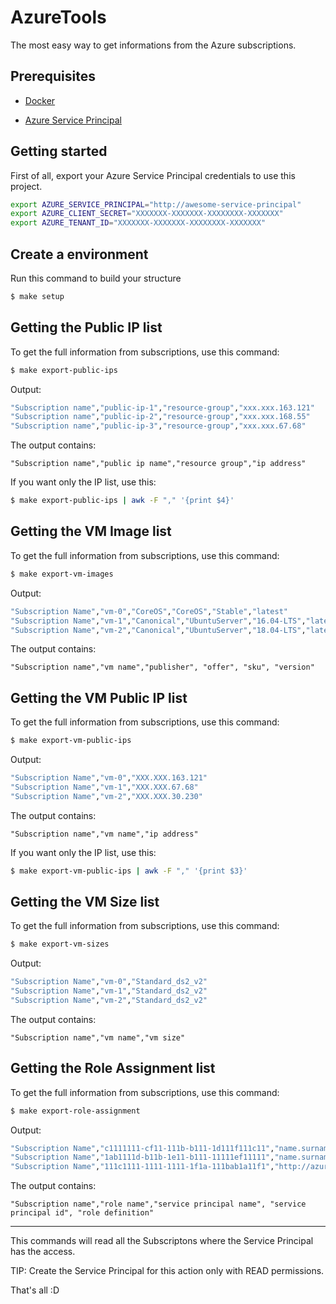 # AzureTools

The most easy way to get informations from the Azure subscriptions.

## Prerequisites

* [Docker](https://docs.docker.com/install/)

* [Azure Service Principal](https://docs.microsoft.com/en-us/cli/azure/create-an-azure-service-principal-azure-cli?view=azure-cli-latest)

## Getting started

First of all, export your Azure Service Principal credentials to use this project.

```bash
export AZURE_SERVICE_PRINCIPAL="http://awesome-service-principal"
export AZURE_CLIENT_SECRET="XXXXXXX-XXXXXXX-XXXXXXXX-XXXXXXX"
export AZURE_TENANT_ID="XXXXXXX-XXXXXXX-XXXXXXXX-XXXXXXX"
```

## Create a environment

Run this command to build your structure

```bash
$ make setup
```

## Getting the Public IP list

To get the full information from subscriptions, use this command:

```bash
$ make export-public-ips
```

Output:

```bash
"Subscription name","public-ip-1","resource-group","xxx.xxx.163.121"
"Subscription name","public-ip-2","resource-group","xxx.xxx.168.55"
"Subscription name","public-ip-3","resource-group","xxx.xxx.67.68"
```

The output contains:

```csv
"Subscription name","public ip name","resource group","ip address"
```

If you want only the IP list, use this:

```bash
$ make export-public-ips | awk -F "," '{print $4}'
```

## Getting the VM Image list

To get the full information from subscriptions, use this command:

```bash
$ make export-vm-images
```

Output:

```bash
"Subscription Name","vm-0","CoreOS","CoreOS","Stable","latest"
"Subscription Name","vm-1","Canonical","UbuntuServer","16.04-LTS","latest"
"Subscription Name","vm-2","Canonical","UbuntuServer","18.04-LTS","latest"
```

The output contains:

```csv
"Subscription name","vm name","publisher", "offer", "sku", "version"
```

## Getting the VM Public IP list

To get the full information from subscriptions, use this command:

```bash
$ make export-vm-public-ips
```

Output:

```bash
"Subscription Name","vm-0","XXX.XXX.163.121"
"Subscription Name","vm-1","XXX.XXX.67.68"
"Subscription Name","vm-2","XXX.XXX.30.230"
```

The output contains:

```csv
"Subscription name","vm name","ip address"
```

If you want only the IP list, use this:

```bash
$ make export-vm-public-ips | awk -F "," '{print $3}'
```

## Getting the VM Size list

To get the full information from subscriptions, use this command:

```bash
$ make export-vm-sizes
```

Output:

```bash
"Subscription Name","vm-0","Standard_ds2_v2"
"Subscription Name","vm-1","Standard_ds2_v2"
"Subscription Name","vm-2","Standard_ds2_v2"
```

The output contains:

```csv
"Subscription name","vm name","vm size"
```

## Getting the Role Assignment list

To get the full information from subscriptions, use this command:

```bash
$ make export-role-assignment
```

Output:

```bash
"Subscription Name","c1111111-cf11-111b-b111-1d111f111c11","name.surname@domain.com.br","1ad1b1f1-111a-1111-b1cf-11ab111a1e0f","Owner"
"Subscription Name","1ab1111d-b11b-1e11-b111-11111ef11111","name.surname@domain.com.br","d11ab11c-111f-111f-1111-1c11111f111c","Owner"
"Subscription Name","111c1111-1111-1111-1f1a-111bab1a11f1","http://azure-cli-2019-01-08-15-38-34","a7111111-111e-11d1-b11a-11b11a1b1e11","Contributor"
```

The output contains:

```csv
"Subscription name","role name","service principal name", "service principal id", "role definition"
```

---
This commands will read all the Subscriptons where the Service Principal has the access.

TIP: Create the Service Principal for this action only with READ permissions.

That's all :D
